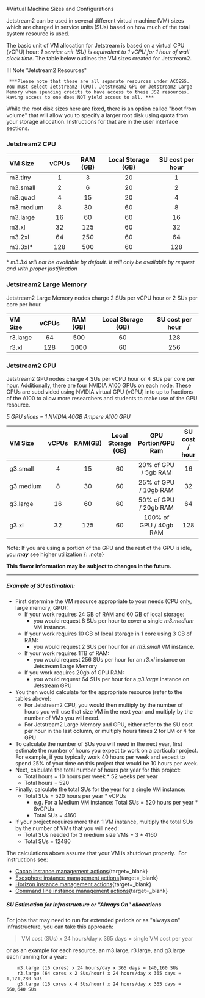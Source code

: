 #Virtual Machine Sizes and Configurations

Jetstream2 can be used in several different virtual machine (VM) sizes which are charged in service units (SUs) based on how much of the total system resource is used.

The basic unit of VM allocation for Jetstream is based on a virtual CPU (vCPU) hour: *1 service unit (SU) is equivalent to 1 vCPU for 1 hour of wall clock time*. The table below outlines the VM sizes created for Jetstream2.

!!! Note "Jetstream2 Resources"

     ***Please note that these are all separate resources under ACCESS. You must select Jetstream2 (CPU), Jetstream2 GPU or Jetstream2 Large Memory when spending credits to have access to these JS2 resources. Having access to one does NOT yield access to all. ***

While the root disk sizes here are fixed, there is an option called "boot from volume" that will allow you to specify a larger root disk using quota from your storage allocation. Instructions for that are in the user interface sections.

### Jetstream2 CPU

| VM Size   | vCPUs | RAM (GB) | Local Storage (GB) | SU cost per hour |
|:----------|:-----:|:--------:|:------------------:|:----------------:|
| m3.tiny   |   1   |    3     |         20         |        1         |
| m3.small  |   2   |    6     |         20         |        2         |
| m3.quad   |   4   |    15    |         20         |        4         |
| m3.medium |   8   |    30    |         60         |        8         |
| m3.large  |  16   |    60    |         60         |        16        |
| m3.xl     |  32   |   125    |         60         |        32        |
| m3.2xl    |  64   |   250    |         60         |        64        |
| m3.3xl*   |  128  |   500    |         60         |       128        |

\* *m3.3xl will not be available by default. It will only be available by request and with proper justification*

### Jetstream2 Large Memory

Jetstream2 Large Memory nodes charge 2 SUs per vCPU hour or 2 SUs per core per hour.

| VM Size  | vCPUs | RAM (GB) | Local Storage (GB) | SU cost per hour |
|:---------|:-----:|:--------:|:------------------:|:----------------:|
| r3.large |  64   |   500    |         60         |       128        |
| r3.xl    |  128  |   1000   |         60         |       256        |

### Jetstream2 GPU

Jetstream2 GPU nodes charge 4 SUs per vCPU hour or 4 SUs per core per hour. Additionally, there are four NVIDIA A100 GPUs on each node. These GPUs are subdivided using NVIDIA virtual GPU (vGPU) into up to fractions of the A100 to allow more researchers and students to make use of the GPU resource.

*5 GPU slices = 1 NVIDIA 40GB Ampere A100 GPU*

| VM Size   | vCPUs | RAM(GB) | Local Storage (GB) | GPU Portion/GPU Ram  | SU cost / hour |
|:----------|:-----:|:-------:|:------------------:|:-------------------:|:--------------:|
| g3.small  |   4   |   15    |         60         |  20% of GPU / 5gb RAM  |       16       |
| g3.medium |   8   |   30    |         60         | 25% of GPU / 10gb RAM |       32       |
| g3.large  |  16   |   60    |         60         | 50% of GPU / 20gb RAM |       64       |
| g3.xl     |  32   |   125   |         60         | 100% of GPU / 40gb RAM |      128       |

Note: If you are using a portion of the GPU and the rest of the GPU is idle, you ***may*** see higher utilization
{: .note}

**This flavor information may be subject to changes in the future.**

----

##### Example of SU estimation:

*   First determine the VM resource appropriate to your needs (CPU only, large memory, GPU):
    *   If your work requires 24 GB of RAM and 60 GB of local storage:
        *   you would request 8 SUs per hour to cover a single *m3.medium* VM instance.
    *   If your work requires 10 GB of local storage in 1 core using 3 GB of RAM:
        *   you would request 2 SUs per hour for an *m3.small* VM instance.
    *   If your work requires 1TB of RAM:
        *   you would request 256 SUs per hour for an *r3.xl* instance on Jetstream Large Memory
    *   If you work requires 20gb of GPU RAM:
        *   you would request 64 SUs per hour for a *g3.large* instance on Jetstream GPU
*   You then would calculate for the appropriate resource (refer to the tables above):
    *   For Jetstream2 CPU, you would then multiply by the number of hours you will use that size VM in the next year and multiply by the number of VMs you will need.
    *   For Jetstream2 Large Memory and GPU, either refer to the SU cost per hour in the last column, or multiply hours times 2 for LM or 4 for GPU
*   To calculate the number of SUs you will need in the next year, first estimate the number of hours you expect to work on a particular project.
    For example, if you typically work 40 hours per week and expect to spend 25% of your time on this project that would be 10 hours per week.
*   Next, calculate the total number of hours per year for this project:
    *   Total hours = 10 hours per week \* 52 weeks per year
    *   Total hours = 520
*   Finally, calculate the total SUs for the year for a single VM instance:
    *   Total SUs = 520 hours per year \* vCPUs
        *   e.g. For a Medium VM instance: Total SUs = 520 hours per year \* 8vCPUs
        *   Total SUs = 4160
*   If your project requires more than 1 VM instance, multiply the total SUs by the number of VMs that you will need:
    *   Total SUs needed for 3 medium size VMs = 3 \* 4160
    *   Total SUs = 12480

The calculations above assume that your VM is shutdown properly.  For instructions see:

* [Cacao instance management actions](../ui/cacao/deployments.md){target=_blank}
* [Exosphere instance management actions](../ui/exo/manage.md){target=_blank}
* [Horizon instance management actions](../ui/horizon/manage.md){target=_blank}
* [Command line instance management actions](../ui/cli/manage.md){target=_blank}


##### SU Estimation for Infrastructure or "Always On" allocations

For jobs that may need to run for extended periods or as "always on" infrastructure, you can take this approach:

> VM cost (SUs) x 24 hours/day x 365 days = single VM cost per year

or as an example for each resource, an m3.large, r3.large, and g3.large each running for a year:

        m3.large (16 cores) x 24 hours/day x 365 days = 140,160 SUs
        r3.large (64 cores x 2 SUs/hour) x 24 hours/day x 365 days = 1,121,280 SUs
        g3.large (16 cores x 4 SUs/hour) x 24 hours/day x 365 days = 560,640 SUs

